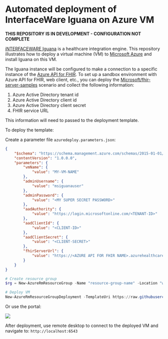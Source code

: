 # Automated deployment of InterfaceWare Iguana on Azure VM

**THIS REPOSITORY IS IN DEVELOPMENT - CONFIGURATION NOT COMPLETE**

[iNTERFACEWARE Iguana](https://www.interfaceware.com/iguana.html) is a healthcare integration engine. This repository illustrates how to deploy a virtual machine (VM) to [Microsoft Azure](https://azure.microsoft.com) and install Iguana on this VM.

The Iguana instance will be configured to make a connection to a specific instance of the [Azure API for FHIR](https://azure.microsoft.com/en-us/services/azure-api-for-fhir/). To set up a sandbox environment with Azure API for FHIR, web client, etc., you can deploy the [Microsoft/fhir-server-samples](https://github.com/Microsoft/fhir-server-samples) scenario and collect the following information:

1. Azure Active Directory tenant id
1. Azure Active Directory client id
1. Azure Active Directory client secret
1. FHIR service URL

This information will need to passed to the deployment template.

To deploy the template:

Create a parameter file `azuredeploy.parameters.json`:

```json
{
    "$schema": "https://schema.management.azure.com/schemas/2015-01-01/deploymentParameters.json#",
    "contentVersion": "1.0.0.0",
    "parameters": {
        "vmName": {
            "value": "MY-VM-NAME"
        },
        "adminUsername": {
            "value": "msiguanauser"
        },
        "adminPassword": {
            "value": "<MY SUPER SECRET PASSWORD>"
        },
        "aadAuthority": {
            "value": "https://login.microsoftonline.com/<TENANT-ID>"
        },
        "aadClientId": {
            "value": "<CLIENT-ID>"
        },
        "aadClientSecret": {
            "value": "<CLIENT-SECRET>"
        },
        "fhirServerUrl": {
            "value": "https://<AZURE API FOR FHIR NAME>.azurehealthcareapis.com"
        }
    }
}
```

```PowerShell
# Create resource group
$rg = New-AzureRmResourceGroup -Name "resource-group-name" -Location "westus2"

# Deploy VM
New-AzureRmResourceGroupDeployment -TemplateUri https://raw.githubusercontent.com/hansenms/azure-iguana/master/azuredeploy.json -TemplateParameterFile .\azuredeploy.parameters.json -ResourceGroupName $rg.ResourceGroupName
```

Or use the portal:

<a href="https://portal.azure.com/#create/Microsoft.Template/uri/https%3A%2F%2Fraw.githubusercontent.com%2Fhansenms%2Fazure-iguana%2Fmaster%2Fazuredeploy.json" target="_blank">
    <img src="https://azuredeploy.net/deploybutton.png"/>
</a>

After deployment, use remote desktop to connect to the deployed VM and navigate to: `http://localhost:6543`